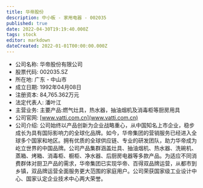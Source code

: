 ```yaml
---
title: 华帝股份
description: 中小板 - 家用电器 - 002035
published: true
date: 2022-04-30T19:19:40.000Z
tags: stock
editor: markdown
dateCreated: 2022-01-01T00:00:00.000Z
---
```


- 公司名称: 华帝股份有限公司
- 股票代码: 002035.SZ
- 所在地: 广东 - 中山市
- 成立日期: 1992年04月08日
- 注册资本: 84,765.362万元
- 法定代表人: 潘叶江
- 主营业务: 主要产品:燃气灶具，热水器，抽油烟机及消毒柜等厨房用具
- 公司官网: [www.vatti.com.cn](www.vatti.com.cn)
- 公司介绍: 公司始终以产品创新为企业战略重心，从中国知名上市企业，稳步成长为具有国际影响力的全球化品牌。如今，华帝集团的营销服务已经进入全球多个国家和地区。拥有优质的全球供应链、专业的研发团队，助力华帝成为屹立世界的中国品牌。公司产品集群涵盖灶具、抽油烟机、热水器、洗碗机、蒸箱、烤箱、消毒柜、橱柜、净水器、后厨房电器等多款产品。为适应不同消费群体对厨卫产品的需求，华帝集团已实现华帝、百得双品牌运营，从都市到乡镇，双品牌运营全面服务更大范围的家庭用户。公司荣获国家级工业设计中心、国家认定企业技术中心两大荣誉。


